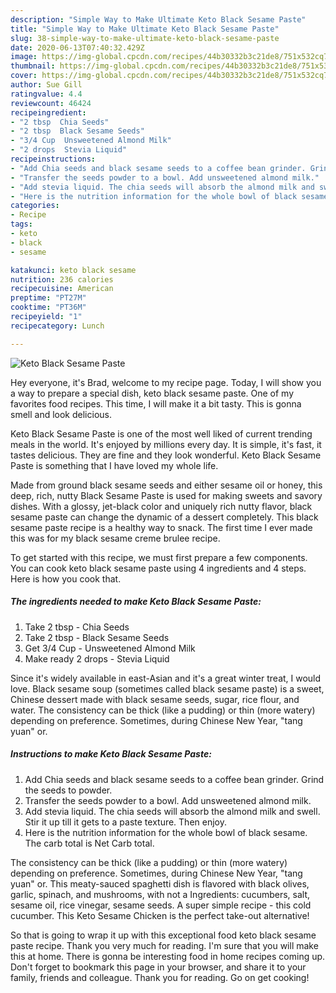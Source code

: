 ```yaml
---
description: "Simple Way to Make Ultimate Keto Black Sesame Paste"
title: "Simple Way to Make Ultimate Keto Black Sesame Paste"
slug: 38-simple-way-to-make-ultimate-keto-black-sesame-paste
date: 2020-06-13T07:40:32.429Z
image: https://img-global.cpcdn.com/recipes/44b30332b3c21de8/751x532cq70/keto-black-sesame-paste-recipe-main-photo.jpg
thumbnail: https://img-global.cpcdn.com/recipes/44b30332b3c21de8/751x532cq70/keto-black-sesame-paste-recipe-main-photo.jpg
cover: https://img-global.cpcdn.com/recipes/44b30332b3c21de8/751x532cq70/keto-black-sesame-paste-recipe-main-photo.jpg
author: Sue Gill
ratingvalue: 4.4
reviewcount: 46424
recipeingredient:
- "2 tbsp  Chia Seeds"
- "2 tbsp  Black Sesame Seeds"
- "3/4 Cup  Unsweetened Almond Milk"
- "2 drops  Stevia Liquid"
recipeinstructions:
- "Add Chia seeds and black sesame seeds to a coffee bean grinder. Grind the seeds to powder."
- "Transfer the seeds powder to a bowl. Add unsweetened almond milk."
- "Add stevia liquid. The chia seeds will absorb the almond milk and swell. Stir it up till it gets to a paste texture. Then enjoy."
- "Here is the nutrition information for the whole bowl of black sesame. The carb total is Net Carb total."
categories:
- Recipe
tags:
- keto
- black
- sesame

katakunci: keto black sesame 
nutrition: 236 calories
recipecuisine: American
preptime: "PT27M"
cooktime: "PT36M"
recipeyield: "1"
recipecategory: Lunch

---
```



![Keto Black Sesame Paste](https://img-global.cpcdn.com/recipes/44b30332b3c21de8/751x532cq70/keto-black-sesame-paste-recipe-main-photo.jpg)

Hey everyone, it's Brad, welcome to my recipe page. Today, I will show you a way to prepare a special dish, keto black sesame paste. One of my favorites food recipes. This time, I will make it a bit tasty. This is gonna smell and look delicious.

Keto Black Sesame Paste is one of the most well liked of current trending meals in the world. It's enjoyed by millions every day. It is simple, it's fast, it tastes delicious. They are fine and they look wonderful. Keto Black Sesame Paste is something that I have loved my whole life.

Made from ground black sesame seeds and either sesame oil or honey, this deep, rich, nutty Black Sesame Paste is used for making sweets and savory dishes. With a glossy, jet-black color and uniquely rich nutty flavor, black sesame paste can change the dynamic of a dessert completely. This black sesame paste recipe is a healthy way to snack. The first time I ever made this was for my black sesame creme brulee recipe.


To get started with this recipe, we must first prepare a few components. You can cook keto black sesame paste using 4 ingredients and 4 steps. Here is how you cook that.

<!--inarticleads1-->

##### The ingredients needed to make Keto Black Sesame Paste:

1. Take 2 tbsp - Chia Seeds
1. Take 2 tbsp - Black Sesame Seeds
1. Get 3/4 Cup - Unsweetened Almond Milk
1. Make ready 2 drops - Stevia Liquid


Since it&#39;s widely available in east-Asian and it&#39;s a great winter treat, I would love. Black sesame soup (sometimes called black sesame paste) is a sweet, Chinese dessert made with black sesame seeds, sugar, rice flour, and water. The consistency can be thick (like a pudding) or thin (more watery) depending on preference. Sometimes, during Chinese New Year, &#34;tang yuan&#34; or. 

<!--inarticleads2-->

##### Instructions to make Keto Black Sesame Paste:

1. Add Chia seeds and black sesame seeds to a coffee bean grinder. Grind the seeds to powder.
1. Transfer the seeds powder to a bowl. Add unsweetened almond milk.
1. Add stevia liquid. The chia seeds will absorb the almond milk and swell. Stir it up till it gets to a paste texture. Then enjoy.
1. Here is the nutrition information for the whole bowl of black sesame. The carb total is Net Carb total.


The consistency can be thick (like a pudding) or thin (more watery) depending on preference. Sometimes, during Chinese New Year, &#34;tang yuan&#34; or. This meaty-sauced spaghetti dish is flavored with black olives, garlic, spinach, and mushrooms, with not a Ingredients: cucumbers, salt, sesame oil, rice vinegar, sesame seeds. A super simple recipe - this cold cucumber. This Keto Sesame Chicken is the perfect take-out alternative! 

So that is going to wrap it up with this exceptional food keto black sesame paste recipe. Thank you very much for reading. I'm sure that you will make this at home. There is gonna be interesting food in home recipes coming up. Don't forget to bookmark this page in your browser, and share it to your family, friends and colleague. Thank you for reading. Go on get cooking!
